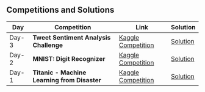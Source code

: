 ## Competitions and Solutions

| Day | Competition | Link | Solution |
|-----|-------------|------|----------|
|Day-3| **Tweet Sentiment Analysis Challenge** | [Kaggle Competition](https://www.kaggle.com/competitions/TweetSentimentBR/overview) | [Solution](https://github.com/ritzzi23/mlprojects/tree/main/MNIST_Digit%20Recognizer) |
|Day-2| **MNIST: Digit Recognizer** | [Kaggle Competition](https://www.kaggle.com/competitions/digit-recognizer/overview) | [Solution](https://github.com/ritzzi23/mlprojects/tree/main/MNIST_Digit%20Recognizer) |
|Day-1| **Titanic - Machine Learning from Disaster** | [Kaggle Competition](https://www.kaggle.com/competitions/titanic) | [Solution](https://tinyurl.com/TitanicSurvivalPrediction) |


<!-- 2. Digit Recognizer: 
-https://www.kaggle.com/competitions/digit-recognizer/overview
#3. Brazilian_Tweet_Sentiment_Analysis: 
#https://www.kaggle.com/competitions/TweetSentimentBR/overview   
-->
